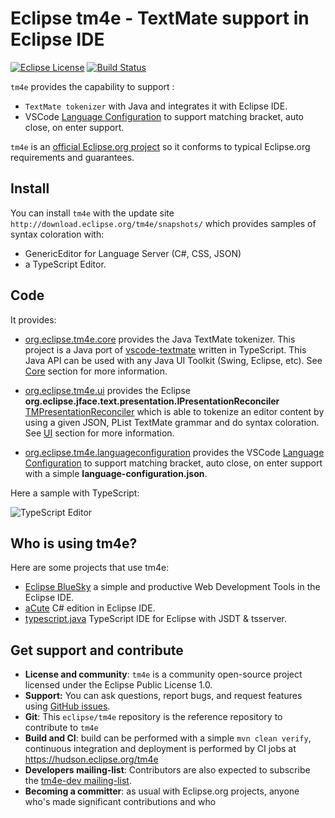 # Eclipse tm4e - TextMate support in Eclipse IDE

[![Eclipse License](http://img.shields.io/badge/license-Eclipse-brightgreen.svg)](https://github.com/eclipse/tm4e/blob/master/LICENSE)
[![Build Status](https://secure.travis-ci.org/eclipse/tm4e.png)](http://travis-ci.org/eclipse/tm4e)

`tm4e` provides the capability to support : 

 * `TextMate tokenizer` with Java and integrates it with Eclipse IDE.
 * VSCode [Language Configuration](https://code.visualstudio.com/docs/extensionAPI/extension-points#_contributeslanguages) to support matching bracket, auto close, on enter support.

`tm4e` is an [official Eclipse.org project](https://projects.eclipse.org/projects/technology.tm4e) so it conforms to typical Eclipse.org requirements and guarantees.

## Install

You can install `tm4e` with the update site `http://download.eclipse.org/tm4e/snapshots/` which provides samples of syntax coloration with:

 * GenericEditor for Language Server (C#, CSS, JSON)
 * a TypeScript Editor.

## Code

It provides:

 * [org.eclipse.tm4e.core](https://github.com/eclipse/tm4e/tree/master/org.eclipse.tm4e.core) provides the Java TextMate tokenizer. This project is a Java port of [vscode-textmate](https://github.com/Microsoft/vscode-textmate) written in TypeScript. This Java API can be used with any Java UI Toolkit (Swing, Eclipse, etc). See [Core](https://github.com/eclipse/tm4e/wiki/Core) section for more information.

 * [org.eclipse.tm4e.ui](https://github.com/eclipse/tm4e/tree/master/org.eclipse.tm4e.ui) provides the Eclipse **org.eclipse.jface.text.presentation.IPresentationReconciler** [TMPresentationReconciler](https://github.com/eclipse/tm4e/blob/master/org.eclipse.tm4e.ui/src/main/java/org/eclipse/tm4e/ui/text/TMPresentationReconciler.java) which is able to tokenize an editor content by using a given JSON, PList TextMate grammar and do syntax coloration. See [UI](https://github.com/eclipse/tm4e/wiki/UI) section for more information.

 * [org.eclipse.tm4e.languageconfiguration](https://github.com/eclipse/tm4e/tree/master/org.eclipse.tm4e.languageconfiguration) provides the VSCode [Language Configuration](https://code.visualstudio.com/docs/extensionAPI/extension-points#_contributeslanguages) to support matching bracket, auto close, on enter support with a simple **language-configuration.json**.
 
Here a sample with TypeScript:

![TypeScript Editor](https://github.com/eclipse/tm4e/wiki/images/TypeScriptEditor.png)

## Who is using tm4e?

Here are some projects that use tm4e:

 * [Eclipse BlueSky](https://github.com/mickaelistria/eclipse-bluesky) a simple and productive Web Development Tools in the Eclipse IDE.
 * [aCute](https://github.com/eclipse/aCute) C# edition in Eclipse IDE.
 * [typescript.java](https://github.com/angelozerr/typescript.java) TypeScript IDE for Eclipse with JSDT & tsserver.
 
## Get support and contribute

* **License and community**: `tm4e` is a community open-source project licensed under the Eclipse Public License 1.0.
* **Support:** You can ask questions, report bugs, and request features using [GitHub issues](http://github.com/eclipse/tm4e/issues).
* **Git**: This `eclipse/tm4e` repository is the reference repository to contribute to `tm4e`
* **Build and CI**: build can be performed with a simple `mvn clean verify`, continuous integration and deployment is performed by CI jobs at https://hudson.eclipse.org/tm4e
* **Developers mailing-list**: Contributors are also expected to subscribe the [tm4e-dev mailing-list](https://dev.eclipse.org/mailman/listinfo/tm4e-dev).
* **Becoming a committer**: as usual with Eclipse.org projects, anyone who's made significant contributions and who 